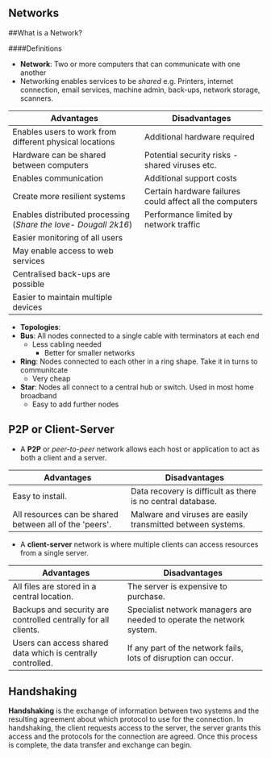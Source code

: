 Networks
-----

##What is a Network?

####Definitions

- **Network**: Two or more computers that can communicate with one another  
 - Networking enables services to be *shared* e.g. Printers, internet connection, email services, machine admin, back-ups, network storage, scanners.

| Advantages | Disadvantages |
| ---------- | ------------- |
| Enables users to work from different physical locations | Additional hardware required |
| Hardware can be shared between computers | Potential security risks - shared viruses etc. |
| Enables communication | Additional support costs |
| Create more resilient systems | Certain hardware failures could affect all the computers |
| Enables distributed processing (*Share the love- Dougall 2k16*)| Performance limited by network traffic |
| Easier monitoring of all users | |
| May enable access to web services | |
| Centralised back-ups are possible | |
| Easier to maintain multiple devices | |



- **Topologies**: 
 - **Bus**: All nodes connected to a single cable with terminators at each end
	  + Less cabling needed
	    + Better for smaller networks
 - **Ring**: Nodes connected to each other in a ring shape. Take it in turns to communitcate
	  + Very cheap
 - **Star**: Nodes all connect to a central hub or switch. Used in most home broadband 
	  + Easy to add further nodes
 
## P2P or Client-Server

 - A **P2P** or *peer-to-peer* network allows each host or application to act as both a client and a server.

| Advantages | Disadvantages |
| ---------- | ------------- |
| Easy to install. | Data recovery is difficult as there is no central database. |
| All resources can be shared between all of the 'peers'. | Malware and viruses are easily transmitted between systems. |


 - A **client-server** network is where multiple clients can access resources from a single server.

| Advantages | Disadvantages |
| ---------- | ------------- |
| All files are stored in a central location. | The server is expensive to purchase. |
| Backups and security are controlled centrally for all clients. | Specialist network managers are needed to operate the network system. |
| Users can access shared data which is centrally controlled. | If any part of the network fails, lots of disruption can occur. |

## Handshaking

**Handshaking** is the exchange of information between two systems and the resulting 
agreement about which protocol to use for the connection. In handshaking, the client requests access to the server, the server grants this access and the protocols for the connection are agreed. Once this process is complete, the data transfer and exchange can begin.
